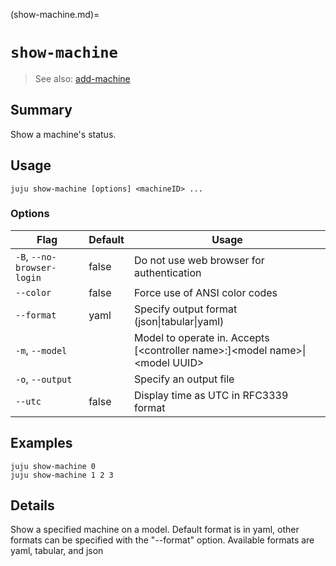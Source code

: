 (show-machine.md)=
# `show-machine`
> See also: [add-machine](#add-machine)

## Summary
Show a machine's status.

## Usage
```juju show-machine [options] <machineID> ...```

### Options
| Flag | Default | Usage |
| --- | --- | --- |
| `-B`, `--no-browser-login` | false | Do not use web browser for authentication |
| `--color` | false | Force use of ANSI color codes |
| `--format` | yaml | Specify output format (json&#x7c;tabular&#x7c;yaml) |
| `-m`, `--model` |  | Model to operate in. Accepts [&lt;controller name&gt;:]&lt;model name&gt;&#x7c;&lt;model UUID&gt; |
| `-o`, `--output` |  | Specify an output file |
| `--utc` | false | Display time as UTC in RFC3339 format |

## Examples

    juju show-machine 0
    juju show-machine 1 2 3


## Details

Show a specified machine on a model.  Default format is in yaml,
other formats can be specified with the "--format" option.
Available formats are yaml, tabular, and json